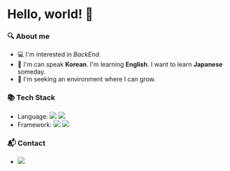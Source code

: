 # Hello, world! 👋
### 🔍 About me
- 💻 I'm interested in *BackEnd*.
- 💬 I'm can speak **Korean**. I'm learning **English**. I want to learn **Japanese** someday.
- 🏢 I'm seeking an environment where I can grow.
### :books: Tech Stack
- Language: <img src="https://img.shields.io/badge/Java-007396?style=flat-square&logo=Java&logoColor=white"/> <img src="https://img.shields.io/badge/C++-00599C?style=flat-square&logo=C++&logoColor=white"/> 
- Framework: <img src="https://img.shields.io/badge/Spring-6DB33F?style=flat-square&logo=Spring&logoColor=white"/> <img src="https://img.shields.io/badge/Spring Boot-6DB33F?style=flat-square&logo=Spring-Boot&logoColor=white"/>
### 📬 Contact
- <a href="mailto:ldhdpf2000@gmail.com" target="_blank"><img src="https://img.shields.io/badge/Gmail-EA4335?style=flat-square&logo=Gmail&logoColor=white"/></a>
